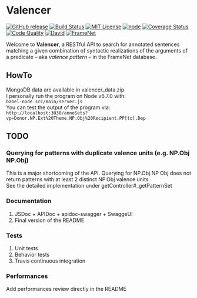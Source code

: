 # Valencer
[![GitHub release](https://img.shields.io/github/release/akb89/valencer.svg?style=flat-square)]()
[![Build Status](https://img.shields.io/travis/akb89/valencer.svg?style=flat-square)](https://travis-ci.org/akb89/valencer)
[![MIT License](http://img.shields.io/badge/license-MIT-000000.svg?style=flat-square)](LICENSE.txt)
[![node](https://img.shields.io/node/v/gh-badges.svg?style=flat-square)](https://nodejs.org/en/download/current/)
[![Coverage Status](https://img.shields.io/coveralls/akb89/valencer/dev.svg?style=flat-square)](https://coveralls.io/r/akb89/valencer?branch=master)
[![Code Quality](https://img.shields.io/codeclimate/github/akb89/valencer.svg?style=flat-square)](https://codeclimate.com/github/akb89/valencer)
[![David](https://img.shields.io/david/akb89/valencer.svg?style=flat-square)]()
[![FrameNet](https://img.shields.io/badge/framenet-1.6-blue.svg?style=flat-square)](https://framenet.icsi.berkeley.edu/fndrupal/)

Welcome to **Valencer**, a RESTful API to search for annotated sentences matching a given combination of syntactic realizations of the arguments of a predicate &ndash; aka *valence pattern* &ndash; in the FrameNet database.

## HowTo
MongoDB data are available in valencer_data.zip  
I personally run the program on Node v6.7.0 with:  
`babel-node src/main/server.js`  
You can test the output of the program via:  
`http://localhost:3030/annoSets?vp=Donor.NP.Ext%20Theme.NP.Obj%20Recipient.PP[to].Dep`

## TODO
### Querying for patterns with duplicate valence units (e.g. NP.Obj NP.Obj) 
This is a major shortcoming of the API. Querying for NP.Obj NP Obj does not return patterns with at least 2 distinct NP.Obj valence units.   
See the detailed implementation under getController#_getPatternSet

### Documentation
1. JSDoc + APIDoc + apidoc-swagger + SwaggeUI 
2. Final version of the README  

### Tests
1. Unit tests
2. Behavior tests
3. Travis continuous integration 

### Performances
Add performances review directly in the README
